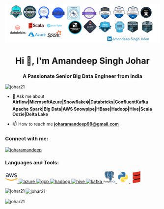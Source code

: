 ![logo](https://github.com/johar21/johar21/blob/main/banner.png)
<h1 align="center">Hi 👋, I'm Amandeep Singh Johar</h1>
<h3 align="center">A Passionate Senior Big Data Engineer from India</h3>

<p align="left"> <img src="https://komarev.com/ghpvc/?username=johar21&label=Profile%20views&color=0e75b6&style=flat" alt="johar21" /> </p>



- 💬 Ask me about **Airflow|MicrosoftAzure|Snowflake❄️|Databricks|ConfluentKafka Apache Spark|Big Data|AWS Snowpipe|HBase|Hadoop|Hive|Scala Oozie|Delta Lake**

- 📫 How to reach me **joharamandeep99@gmail.com**

<h3 align="left">Connect with me:</h3>
<p align="left">
<a href="https://medium.com/@joharamandeep99" target="blank"><img align="center" src="https://raw.githubusercontent.com/rahuldkjain/github-profile-readme-generator/master/src/images/icons/Social/medium.svg" alt="joharamandeep" height="30" width="40" /></a>
</p>

<h3 align="left">Languages and Tools:</h3>
<p align="left"> <a href="https://aws.amazon.com" target="_blank" rel="noreferrer"> <img src="https://raw.githubusercontent.com/devicons/devicon/master/icons/amazonwebservices/amazonwebservices-original-wordmark.svg" alt="aws" width="40" height="40"/> </a> <a href="https://azure.microsoft.com/en-in/" target="_blank" rel="noreferrer"> <img src="https://www.vectorlogo.zone/logos/microsoft_azure/microsoft_azure-icon.svg" alt="azure" width="40" height="40"/> </a> <a href="https://cloud.google.com" target="_blank" rel="noreferrer"> <img src="https://www.vectorlogo.zone/logos/google_cloud/google_cloud-icon.svg" alt="gcp" width="40" height="40"/> </a> <a href="https://hadoop.apache.org/" target="_blank" rel="noreferrer"> <img src="https://www.vectorlogo.zone/logos/apache_hadoop/apache_hadoop-icon.svg" alt="hadoop" width="40" height="40"/> </a> <a href="https://hive.apache.org/" target="_blank" rel="noreferrer"> <img src="https://www.vectorlogo.zone/logos/apache_hive/apache_hive-icon.svg" alt="hive" width="40" height="40"/> </a> <a href="https://kafka.apache.org/" target="_blank" rel="noreferrer"> <img src="https://www.vectorlogo.zone/logos/apache_kafka/apache_kafka-icon.svg" alt="kafka" width="40" height="40"/> </a> <a href="https://www.postgresql.org" target="_blank" rel="noreferrer"> <img src="https://raw.githubusercontent.com/devicons/devicon/master/icons/postgresql/postgresql-original-wordmark.svg" alt="postgresql" width="40" height="40"/> </a> <a href="https://www.python.org" target="_blank" rel="noreferrer"> <img src="https://raw.githubusercontent.com/devicons/devicon/master/icons/python/python-original.svg" alt="python" width="40" height="40"/> </a> <a href="https://www.scala-lang.org" target="_blank" rel="noreferrer"> <img src="https://raw.githubusercontent.com/devicons/devicon/master/icons/scala/scala-original.svg" alt="scala" width="40" height="40"/> </a> </p>

<p><img align="left" src="https://github-readme-stats.vercel.app/api/top-langs?username=johar21&show_icons=true&locale=en&layout=compact" alt="johar21" /></p>

<p>&nbsp;<img align="center" src="https://github-readme-stats.vercel.app/api?username=johar21&show_icons=true&locale=en" alt="johar21" /></p>

<p><img align="center" src="https://github-readme-streak-stats.herokuapp.com/?user=johar21&" alt="johar21" /></p>
